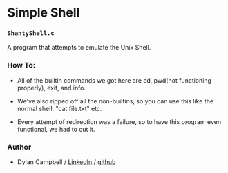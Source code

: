 # Simple Shell
### `ShantyShell.c`

A program that attempts to emulate the Unix Shell.

### How To:
* All of the builtin commands we got here are cd, pwd(not functioning properly), exit, and info.

* We've also ripped off all the non-builtins, so you can use this like the normal shell. "cat file.txt" etc.

* Every attempt of redirection was a failure, so to have this program even functional, we had to cut it.


### Author
* Dylan Campbell / [LinkedIn](https://www.linkedin.com/in/dylancharlescampbell) / [github](http://github.com/dcc023)
